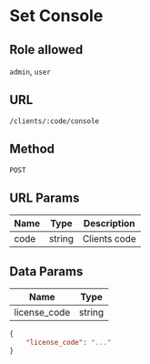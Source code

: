 # Set Console

## Role allowed
`admin`, `user`

## URL
`/clients/:code/console`

## Method
`POST`

## URL Params
| Name | Type | Description |
| --- | --- | --- |
| code | string | Clients code |

## Data Params
| Name | Type |
| --- | --- |
| license_code | string |

```json
{
    "license_code": "..."
}
```